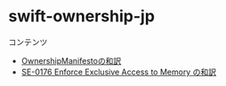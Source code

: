 # swift-ownership-jp

コンテンツ

- [OwnershipManifestoの和訳](./OwnershipManifesto.md)
- [SE-0176 Enforce Exclusive Access to Memory の和訳](./0176-enforce-exclusive-access-to-memory.md)

